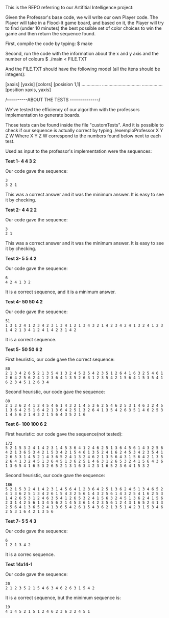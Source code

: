 This is the REPO referring to our Artifitial Intelligence project:

Given the Professor's base code, we will write our own Player code.
The Player will take in a Flood-It game board, and based on it,
the Player will try to find (under 10 minutes) the best possible
set of color choices to win the game and then return the sequence found.

First, compile the code by typing:
$ make

Second, run the code with the information about the x and y axis and the number of colours
$ ./main < FILE.TXT

And the FILE.TXT should have the following model (all the itens should be integers):

[xaxis] [yaxis] [colors]
[posision 1,1] ...............
..............................
................[position xaxis, yaxis]


/----------ABOUT THE TESTS --------------/

We've tested the efficiency of our algorithm with the professors implementation to generate boards.

Those tests can be found inside the file "customTests".
And it is possible to check if our sequence is actually correct by typing ./exemploProfessor X Y Z W
Where X Y Z W correspond to the numbers found below next to each test. 

Used as input to the professor's implementation were the sequences:

**Test 1- 4 4 3 2**

Our code gave the sequence:
```
3
3 2 1
```
This was a correct answer and it was the minimum answer. It is easy to see it by checking.

**Test 2- 4 4 2 2**

Our code gave the sequence:
```
3
2 1
```
This was a correct answer and it was the minimum answer. It is easy to see it by checking.

**Test 3- 5 5 4 2**

Our code gave the sequence:
```
6
4 2 4 1 3 2
```
It is a correct sequence, and it is a minimum answer.

**Test 4- 50 50 4 2**

Our code gave the sequence:
```
51
1 3 1 2 4 1 2 3 4 2 3 1 3 4 1 2 1 3 4 3 2 1 4 2 3 4 2 4 1 3 2 4 1 2 3 1 4 2 1 3 4 1 2 4 1 4 2 3 1 4 2
```
It is a correct sequence.


**Test 5- 50 50 6 2**

First heuristic, our code gave the correct sequence:
```
80
2 1 3 4 2 6 5 2 1 3 5 4 1 3 2 4 5 2 5 4 2 3 5 1 2 6 4 1 6 3 2 5 4 6 1 2 6 4 2 5 6 2 4 1 2 3 6 4 1 3 5 2 6 3 1 2 3 5 4 2 1 5 6 4 1 5 3 5 4 1 6 2 3 4 5 1 2 6 3 4
```
Second heuristic, our code gave the sequence:
```
88
2 1 3 6 2 4 1 2 4 5 4 6 1 4 3 2 1 4 5 3 6 2 5 4 6 2 5 3 1 4 6 3 2 4 5 1 3 6 4 2 5 1 6 4 2 1 3 6 4 2 5 1 3 2 6 4 1 3 5 4 2 6 3 5 1 4 6 2 5 3 1 4 5 6 2 1 4 3 2 1 5 6 4 3 5 2 1 6
```

**Test 6- 100 100 6 2**

First heuristic: our code gave the sequence(not tested):
```
172
5 2 1 5 3 2 4 1 4 2 3 1 4 5 3 6 4 1 2 4 6 2 5 1 3 6 4 5 6 1 4 3 2 5 6 4 2 1 3 6 5 3 4 2 1 5 3 4 2 1 5 4 6 1 3 5 2 4 1 6 2 4 5 3 4 2 3 5 4 1 2 6 5 3 1 4 5 2 1 4 3 6 5 2 4 1 3 2 4 6 2 1 3 5 6 4 3 1 5 6 4 2 1 3 5 2 6 4 1 3 2 4 5 1 3 6 4 5 1 3 6 2 5 1 4 6 3 1 2 6 5 3 2 4 1 5 6 4 3 6 1 3 6 5 4 1 6 5 3 2 6 5 2 1 3 1 6 3 4 2 3 1 6 5 2 3 6 4 1 5 3 2 
```

Second heuristic, our code gave the sequence:
```
186
5 2 1 5 3 2 4 1 4 2 3 1 4 5 6 4 1 2 3 6 4 2 5 1 3 6 2 4 5 1 3 4 6 5 2 4 1 3 6 2 5 1 3 4 2 6 1 5 4 3 2 5 6 1 4 3 2 5 6 1 4 3 2 5 4 1 6 2 5 3 1 4 2 6 5 3 1 2 4 6 3 5 4 1 2 6 5 3 2 4 1 5 6 3 2 4 5 1 3 6 2 4 1 5 6 2 3 1 4 2 5 6 1 3 4 5 6 2 1 4 5 3 6 1 4 2 3 5 6 1 2 4 3 1 6 5 2 4 1 3 2 5 6 4 1 3 6 5 2 4 1 3 6 5 4 2 6 1 5 4 3 6 2 1 3 5 1 4 2 3 1 5 3 4 6 2 5 3 1 6 4 2 1 3 5 6
```

**Test 7- 5 5 4 3**

Our code gave the sequence:
```
6
1 2 1 3 4 2
```
It is a correc sequence.

**Test 14x14-1**

Our code gave the sequence:
```
20
2 1 2 3 5 2 1 5 4 6 3 4 6 2 6 3 1 5 4 2
```
It is a correct sequence, but the minimum sequence is:
```
19
4 1 4 5 2 1 5 1 2 4 6 2 3 6 3 2 4 5 1
```
